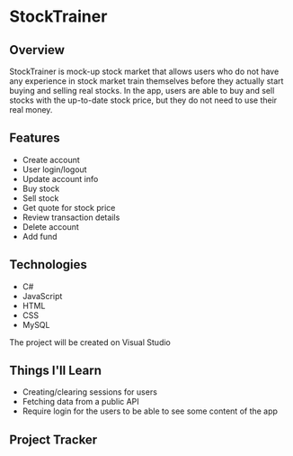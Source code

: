 # StockTrainer

## Overview

StockTrainer is mock-up stock market that allows users who do not have any experience in stock market train themselves before they actually start buying and selling real stocks. In the app, users are able to buy and sell stocks with the up-to-date stock price, but they do not need to use their real money. 

## Features

- Create account
- User login/logout
- Update account info
- Buy stock
- Sell stock
- Get quote for stock price 
- Review transaction details
- Delete account
- Add fund

## Technologies

- C#
- JavaScript
- HTML
- CSS
- MySQL

The project will be created on Visual Studio

## Things I'll Learn

- Creating/clearing sessions for users
- Fetching data from a public API
- Require login for the users to be able to see some content of the app

## Project Tracker


